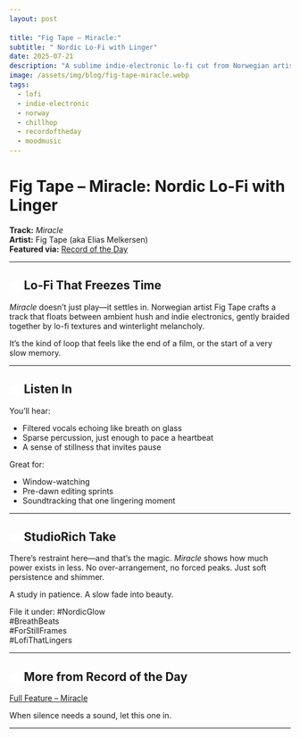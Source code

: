 ```yaml
---
layout: post

title: "Fig Tape – Miracle:"
subtitle: " Nordic Lo-Fi with Linger"
date: 2025-07-21
description: "A sublime indie-electronic lo-fi cut from Norwegian artist Fig Tape, steeped in atmosphere and memory."
image: /assets/img/blog/fig-tape-miracle.webp
tags:
  - lofi
  - indie-electronic
  - norway
  - chillhop
  - recordoftheday
  - moodmusic
---
```


# Fig Tape – Miracle: Nordic Lo-Fi with Linger

**Track:** *Miracle*  
**Artist:** Fig Tape (aka Elias Melkersen)  
**Featured via:** [Record of the Day](https://www.recordoftheday.com/record-of-the-day/2025-07-21/miracle2025)

---

## <img src="/assets/icons/record.svg" alt="Record icon" style="width: 1em; vertical-align: middle;" /> Lo-Fi That Freezes Time
*Miracle* doesn’t just play—it settles in. Norwegian artist Fig Tape crafts a track that floats between ambient hush and indie electronics, gently braided together by lo-fi textures and winterlight melancholy.

It’s the kind of loop that feels like the end of a film, or the start of a very slow memory.

---

## <img src="/assets/icons/headphones.svg" alt="Headphones icon" style="width: 1em; vertical-align: middle;" /> Listen In
You’ll hear:
- Filtered vocals echoing like breath on glass
- Sparse percussion, just enough to pace a heartbeat
- A sense of stillness that invites pause

Great for:
- Window-watching
- Pre-dawn editing sprints
- Soundtracking that one lingering moment

---

## <img src="/assets/icons/eye.svg" alt="Eye icon" style="width: 1em; vertical-align: middle;" /> StudioRich Take
There’s restraint here—and that’s the magic. *Miracle* shows how much power exists in less. No over-arrangement, no forced peaks. Just soft persistence and shimmer.

A study in patience. A slow fade into beauty.

File it under:
#NordicGlow  
#BreathBeats  
#ForStillFrames  
#LofiThatLingers

---

## <img src="/assets/icons/record.svg" alt="Record icon" style="width: 1em; vertical-align: middle;" /> More from Record of the Day
[Full Feature – Miracle](https://www.recordoftheday.com/record-of-the-day/2025-07-21/miracle2025)

When silence needs a sound, let this one in.

---

